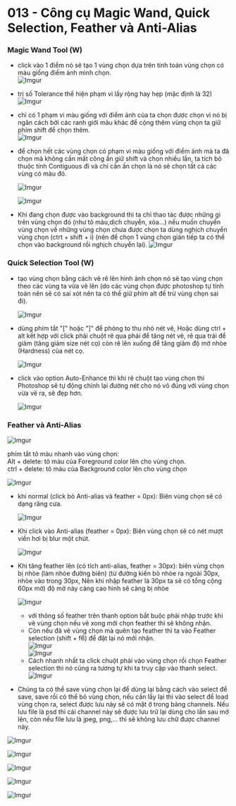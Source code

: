 # 013 - Công cụ Magic Wand, Quick Selection, Feather và Anti-Alias  

### Magic Wand Tool (W)
* click vào 1 điểm nó sẽ tạo 1 vùng chọn dựa trên tính toán vùng chọn có màu giống điềm ảnh mình chọn.  
	![Imgur](https://i.imgur.com/htIk49N.png)    
* trị số Tolerance thể hiện phạm vi lấy rộng hay hẹp (mặc định là 32)  
	![Imgur](https://i.imgur.com/5TSkPgc.png)  
* chỉ có 1 phạm vi màu giống với điểm ảnh của ta chọn được chọn vì nó bị ngăn cách bởi các ranh giới màu khác để cộng thêm vùng chọn ta giữ phím shift để chọn thêm.  
	![Imgur](https://i.imgur.com/goFv32Y.png)  

* để chọn hết các vùng chọn có phạm vi màu giống với điểm ảnh mà ta đã chọn mà không cần mất công ấn giữ shift và chọn nhiều lần, ta tích bỏ thuộc tính Contiguous đi và chỉ cần ấn chọn là nó sẽ chọn tất cả các vùng có màu đó.  

	![Imgur](https://i.imgur.com/xquhd0X.png)  

	![Imgur](https://i.imgur.com/BJcSQze.png)    

* Khi đang chọn được vào background thì ta chỉ thao tác được những gì trên vùng chọn đó (như tô màu,dịch chuyển, xóa...) nếu muốn chuyển vùng chọn về những vùng chọn chưa được chọn ta dùng nghịch chuyển vùng chọn (ctrt + shift + i)  (nên để chọn 1 vùng chọn gián tiếp ta có thể chọn vào background rồi nghịch chuyển lại).
	![Imgur](https://i.imgur.com/VA0cKaA.png)  
	
### Quick Selection Tool (W)

* tạo vùng chọn bằng cách vẽ rê lên hình ảnh chọn nó sẽ tạo vùng chọn theo các vùng ta vừa vẽ lên (do các vùng chọn được photoshop tự tính toán nên sẽ có sai xót nên ta có thể giữ phím alt để trừ vùng chọn sai đi).  
	
	![Imgur](https://i.imgur.com/7n3ZtAz.png)    

* dùng phím tắt "[" hoặc "]" để phóng to thu nhỏ nét vẽ, Hoặc dùng ctrl + alt kết hợp với click phải chuột rê qua phải để tăng nét vẽ, rê qua trái để giảm (tăng giảm size nét cọ) còn rê lên xuống để tăng giảm độ mờ nhòe (Hardness) của nét cọ.

	![Imgur](https://i.imgur.com/CbJ0zIm.png)  
* click vào option Auto-Enhance thì khi rê chuột tạo vùng chọn thì Photoshop sẽ tự động chỉnh lại đường nét cho nó vô đúng với vùng chọn vừa vẽ ra, sẽ đẹp hơn.

	![Imgur](https://i.imgur.com/FXd1tCw.png)  

###  Feather và Anti-Alias

![Imgur](https://i.imgur.com/Ici0PP6.png)   

phím tắt tô màu nhanh vào vùng chọn:   
Alt + delete: tô màu của Foreground color lên cho vùng chọn.  
ctrl + delete: tô màu của Background color lên cho vùng chọn

![Imgur](https://i.imgur.com/ef59xAP.png)    

* khi normal (click bỏ Anti-alias và feather = 0px): Biên vùng chọn sẽ có dạng răng cưa.  
 
	![Imgur](https://i.imgur.com/hoXVKby.png)  

* Khi click vào Anti-alias (feather = 0px): Biên vùng chọn sẽ có nét mượt viền hơi bị blur một chút.

	![Imgur](https://i.imgur.com/eETPNl0.png)  

* Khi tăng feather lên (có tích anti-alias, feather = 30px): biên vùng chọn bị nhòe (làm nhòe đường biên) (từ đường kiến bò nhòe ra ngoài 30px, nhòe vào trong 30px, Nên khi nhập feather là 30px ta sẽ có tổng cộng 60px mờ) độ mờ này càng cao hình sẽ càng bị nhòe

	![Imgur](https://i.imgur.com/6Ds59Pj.png)   

	* với thông số feather trên thanh option bắt buộc phải nhập trước khi vẽ vùng chọn nếu vẽ xong mới chọn feather thì sẽ không nhận.
	* Còn nếu đã vẽ vùng chọn mà quên tạo feather thì ta vào Feather selection (shift + f6) để đặt lại nó mới nhận.  
	![Imgur](https://i.imgur.com/wGrvYSE.png)    
	![Imgur](https://i.imgur.com/3ORJjGh.png)  
	* Cách nhanh nhất ta click chuột phải vào vùng chọn rồi chọn Feather selection thì nó cũng ra tương tự khi ta truy cập vào thanh select.  
	![Imgur](https://i.imgur.com/QXcdg1d.png)  


* Chúng ta có thể save vùng chọn lại để dùng lại bằng cách vào select để save, save rồi có thể bỏ vùng chọn, nếu cần lấy lại thì vào select để load vùng chọn ra, select được lưu này sẽ có mặt ở trong bảng channels. Nếu lưu file là psd thì cái channel này sẽ được lưu trữ lại dùng cho lần sau mở lên, còn nếu file lưu là jpeg, png,... thì sẽ không lưu chữ được channel này.

![Imgur](https://i.imgur.com/6v7bPKd.png)    

![Imgur](https://i.imgur.com/0WX8Jtf.png)  

![Imgur](https://i.imgur.com/DX2DKhI.png)    

![Imgur](https://i.imgur.com/9qEYg87.png)  

![Imgur](https://i.imgur.com/qNA1nae.png)  